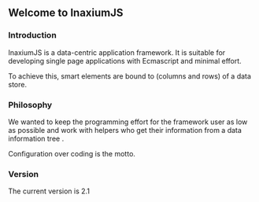 ## Welcome to InaxiumJS


### Introduction

InaxiumJS is a data-centric application framework.
It is suitable for developing single page applications with Ecmascript and minimal effort.

To achieve this, smart elements are bound to (columns and rows) of a data store.

### Philosophy

We wanted to keep the programming effort for the framework user as low as possible and work with helpers who get their information from a data information tree .


Configuration over coding is the motto.

### Version

The current version is 2.1

